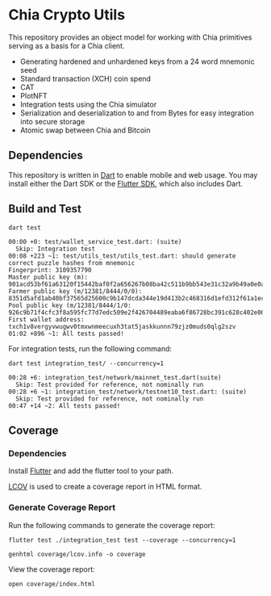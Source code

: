 # Chia Crypto Utils

This repository provides an object model for working with Chia primitives serving as a basis for a Chia client.

- Generating hardened and unhardened keys from a 24 word mnemonic seed
- Standard transaction (XCH) coin spend
- CAT
- PlotNFT
- Integration tests using the Chia simulator
- Serialization and deserialization to and from Bytes for easy integration into secure storage
- Atomic swap between Chia and Bitcoin

## Dependencies

This repository is written in [Dart](https://dart.dev/get-dart) to enable mobile and web usage. You may install either the Dart SDK or the [Flutter SDK](https://docs.flutter.dev/get-started/install), which also includes Dart. 

## Build and Test

```console
dart test
```

```console
00:00 +0: test/wallet_service_test.dart: (suite)
  Skip: Integration test
00:08 +223 ~1: test/utils_test/utils_test.dart: should generate correct puzzle hashes from mnemonic
Fingerprint: 3109357790
Master public key (m): 901acd53bf61a63120f15442baf0f2a656267b08ba42c511b9bb543e31c32a9b49a0e0aa5e897bc81878d703fcd889f3
Farmer public key (m/12381/8444/0/0): 8351d5afd1ab40bf37565d25600c9b147dcda344e19d413b2c468316d1efd312f61a1eca02a74f8d5f0d6e79911c23ca
Pool public key (m/12381/8444/1/0: 926c9b71f4cfc3f8a595fc77d7edc509e2f426704489eaba6f86728bc391c628c402e00190ba3617931649d8c53b5520
First wallet address: txch1v8vergyvwugwv0tmxwnmeecuxh3tat5jaskkunnn79zjz0muds0qlg2szv
01:02 +896 ~1: All tests passed!
```

For integration tests, run the following command:

```console
dart test integration_test/ --concurrency=1
```

```console
00:28 +6: integration_test/network/mainnet_test.dart(suite)
  Skip: Test provided for reference, not nominally run
00:28 +6 ~1: integration_test/network/testnet10_test.dart: (suite)
  Skip: Test provided for reference, not nominally run
00:47 +14 ~2: All tests passed!
```

## Coverage 

### Dependencies

Install [Flutter](https://docs.flutter.dev/get-started/install) and add the flutter tool to your path.

[LCOV](http://ltp.sourceforge.net/coverage/lcov.php) is used to create a coverage report in HTML format.

### Generate Coverage Report

Run the following commands to generate the coverage report: 

```console
flutter test ./integration_test test --coverage --concurrency=1
```

```console
genhtml coverage/lcov.info -o coverage
```

View the coverage report:

```console
open coverage/index.html
```